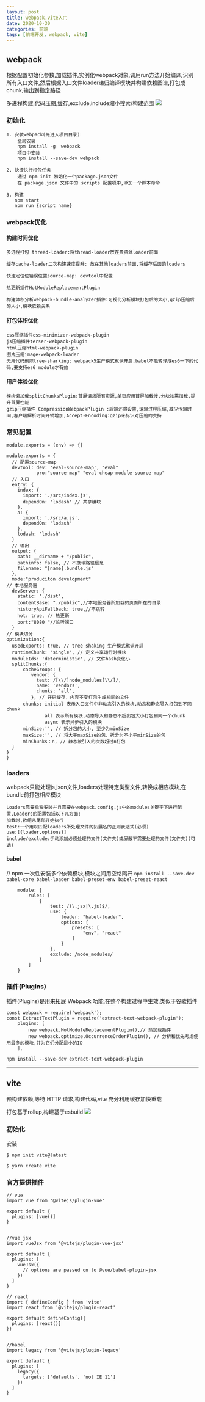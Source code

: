 ```yaml
---
layout: post
title: webpack,vite入门
date: 2020-10-30
categories: 前端
tags: [前端开发, webpack, vite]
---
```


## webpack

根据配置初始化参数,加载插件,实例化webpack对象,调用run方法开始编译,识别所有入口文件,然后根据入口文件loader递归编译模块并构建依赖图谱,打包成chunk,输出到指定路径

多进程构建,代码压缩,缓存,exclude,include缩小搜索/构建范围
<img src="/img/webpack.png">

### 初始化

```
1. 安装webpack(先进入项目目录)
    全局安装
    npm install -g  webpack
    项目中安装
    npm install --save-dev webpack

2. 快捷执行打包任务
    通过 npm init 初始化一个package.json文件
    在 package.json 文件中的 scripts 配置项中,添加一个脚本命令

3. 构建
   npm start
   npm run {script name}
```

### webpack优化

#### 构建时间优化
```
多进程打包 thread-loader:将thread-loader放在费资源loader前面

缓存cache-loader二次构建速度提升: 放在其他loaders前面,将缓存后面的loaders

快速定位位错误位置source-map: devtool中配置

热更新插件HotModuleReplacementPlugin

构建体积分析webpack-bundle-analyzer插件:可视化分析模块打包后的大小,gzip压缩后的大小,模块依赖关系
```

#### 打包体积优化
```
css压缩插件css-minimizer-webpack-plugin
js压缩插件terser-webpack-plugin
html压缩html-webpack-plugin
图片压缩image-webpack-loader
无用代码删除tree-sharking: webpack5生产模式默认开启,babel不能转译成es6一下的代码,要支持es6 module才有效
```

#### 用户体验优化
```
模块懒加载splitChunksPlugin:首屏请求所有资源,单页应用首屏加载慢,分块按需加载,提升首屏性能
gzip压缩插件 CompressionWebpackPlugin :后端还得设置,运输过程压缩,减少传输时间,客户端解析时间开销增加,Accept-Encoding:gzip来标识对压缩的支持
```

### 常见配置

```
module.exports = (env) => {}

module.exports = {
  // 配置source-map
  devtool: dev: 'eval-source-map', "eval"
           pro:"source-map" "eval-cheap-module-source-map"
  // 入口
  entry: {
    index: {
      import: './src/index.js',
      dependOn: 'lodash' // 共享模块
    },
    a: {
      import: './src/a.js',
      dependOn: 'lodash'
    },
    lodash: 'lodash'
  }
  // 输出
  output: {
    path: __dirname + "/public",
    pathinfo: false, // 不携带路径信息
    filename: "[name].bundle.js"
  },
  mode:"produciton development"
// 本地服务器
  devServer: {
    static: './dist',
    contentBase: "./public",//本地服务器所加载的页面所在的目录
    historyApiFallback: true,//不跳转
    hot: true, // 热更新
    port:"8080 "//监听端口
  }
// 模块切分
optimization:{
  usedExports: true, // tree shaking 生产模式默认开启
  runtimeChunk: 'single', // 定义共享运行时模块
  moduleIds: 'deterministic', // 文件hash变化小
  splitChunks:{
      cacheGroups: {
         vendor: {
           test: /[\\/]node_modules[\\/]/,
           name: 'vendors',
           chunks: 'all',
         }, // 开启缓存，内容不变打包生成相同的文件
      chunks: initial 表示入口文件中非动态引入的模块,动态和静态导入打包到不同chunk
              all 表示所有模块,动态导入和静态不超出包大小打包到同一个chunk
              async 表示异步引入的模块
      minSize:'', // 拆分包的大小, 至少为minSize
      maxSize:'', // 将大于maxSize的包，拆分为不小于minSize的包
      minChunks：n, // 静态被引入的次数超过n打包
  }
}
}
```

### loaders

webpack只能处理js,json文件,loaders处理特定类型文件,转换成相应模块,在bundle前打包相应模块

```
Loaders需要单独安装并且需要在webpack.config.js中的modules关键字下进行配置,Loaders的配置包括以下几方面:
加载时,数组从尾部开始执行
test:一个用以匹配loaders所处理文件的拓展名的正则表达式(必须)
use:[{loader,options}]
include/exclude:手动添加必须处理的文件(文件夹)或屏蔽不需要处理的文件(文件夹)(可选)
```

#### babel

// npm 一次性安装多个依赖模块,模块之间用空格隔开
`npm install --save-dev babel-core babel-loader babel-preset-env babel-preset-react`

```
    module: {
        rules: [
            {
                test: /(\.jsx|\.js)$/,
                use: {
                    loader: "babel-loader",
                    options: {
                        presets: [
                            "env", "react"
                        ]
                    }
                },
                exclude: /node_modules/
            }
        ]
    }
```

### 插件(Plugins)

插件(Plugins)是用来拓展 Webpack 功能,在整个构建过程中生效,类似于谷歌插件

```
const webpack = require('webpack');
const ExtractTextPlugin = require('extract-text-webpack-plugin');
    plugins: [
        new webpack.HotModuleReplacementPlugin(),// 热加载插件
        new webpack.optimize.OccurrenceOrderPlugin(), // 分析和优先考虑使用最多的模块,并为它们分配最小的ID
    ],
```

`npm install --save-dev extract-text-webpack-plugin`

- - -

## vite

预构建依赖,等待 HTTP 请求,构建代码,vite 充分利用缓存加快重载

打包基于rollup,构建基于esbuild
<img src="/img/vite.png">

### 初始化

安装

`$ npm init vite@latest`

`$ yarn create vite`


### 官方提供插件

```
// vue
import vue from '@vitejs/plugin-vue'

export default {
  plugins: [vue()]
}


//vue jsx
import vueJsx from '@vitejs/plugin-vue-jsx'

export default {
  plugins: [
    vueJsx({
      // options are passed on to @vue/babel-plugin-jsx
    })
  ]
}

// react
import { defineConfig } from 'vite'
import react from '@vitejs/plugin-react'

export default defineConfig({
  plugins: [react()]
})


//babel
import legacy from '@vitejs/plugin-legacy'

export default {
  plugins: [
    legacy({
      targets: ['defaults', 'not IE 11']
    })
  ]
}
```
